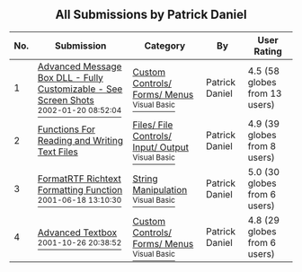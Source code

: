 ﻿<div align="center">

## All Submissions by Patrick Daniel

</div>

No.  | Submission | Category | By   | User Rating
---- | ---------- | -------- | ---- | -----------
1 | [Advanced Message Box DLL \- Fully Customizable \- See Screen Shots<br /><sup>2002-01-20 08:52:04</sup>](https://github.com/Planet-Source-Code/patrick-daniel-advanced-message-box-dll-fully-customizable-see-screen-shots__1-30977) | [Custom Controls/ Forms/  Menus<br /><sup>Visual Basic</sup>](../ByCategory/custom-controls-forms-menus__1-4.md) | Patrick Daniel | 4.5 (58 globes from 13 users)
2 | [Functions For Reading and Writing Text Files<br />](https://github.com/Planet-Source-Code/patrick-daniel-functions-for-reading-and-writing-text-files__1-24050) | [Files/ File Controls/ Input/ Output<br /><sup>Visual Basic</sup>](../ByCategory/files-file-controls-input-output__1-3.md) | Patrick Daniel | 4.9 (39 globes from 8 users)
3 | [FormatRTF Richtext Formatting Function<br /><sup>2001-06-18 13:10:30</sup>](https://github.com/Planet-Source-Code/patrick-daniel-formatrtf-richtext-formatting-function__1-24195) | [String Manipulation<br /><sup>Visual Basic</sup>](../ByCategory/string-manipulation__1-5.md) | Patrick Daniel | 5.0 (30 globes from 6 users)
4 | [Advanced Textbox<br /><sup>2001-10-26 20:38:52</sup>](https://github.com/Planet-Source-Code/patrick-daniel-advanced-textbox__1-28431) | [Custom Controls/ Forms/  Menus<br /><sup>Visual Basic</sup>](../ByCategory/custom-controls-forms-menus__1-4.md) | Patrick Daniel | 4.8 (29 globes from 6 users)
